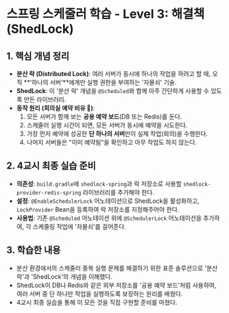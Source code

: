 # 스프링 스케줄러 학습 - Level 3: 해결책 (ShedLock)

## 1. 핵심 개념 정리
- **분산 락 (Distributed Lock)**: 여러 서버가 동시에 하나의 작업을 하려고 할 때, 오직 **'하나의 서버'**에게만 실행 권한을 부여하는 '자물쇠' 기술.
- **ShedLock**: 이 '분산 락' 개념을 `@Scheduled`와 함께 아주 간단하게 사용할 수 있도록 만든 라이브러리.
- **동작 원리 (회의실 예약 비유 🚪)**:
    1.  모든 서버가 함께 보는 **공용 예약 보드**(DB 또는 Redis)를 둔다.
    2.  스케줄러 실행 시간이 되면, 모든 서버가 동시에 예약을 시도한다.
    3.  가장 먼저 예약에 성공한 **단 하나의 서버**만이 실제 작업(회의)을 수행한다.
    4.  나머지 서버들은 "이미 예약됨"을 확인하고 아무 작업도 하지 않는다.


## 2. 4교시 최종 실습 준비
- **의존성**: `build.gradle`에 `shedlock-spring`과 락 저장소로 사용할 `shedlock-provider-redis-spring` 라이브러리를 추가해야 한다.
- **설정**: `@EnableSchedulerLock` 어노테이션으로 ShedLock을 활성화하고, `LockProvider` Bean을 등록하여 락 저장소를 지정해주어야 한다.
- **사용법**: 기존 `@Scheduled` 어노테이션 위에 `@SchedulerLock` 어노테이션을 추가하여, 각 스케줄링 작업에 '자물쇠'를 걸어준다.

## 3. 학습한 내용
- 분산 환경에서의 스케줄러 중복 실행 문제를 해결하기 위한 표준 솔루션으로 '분산 락'과 'ShedLock'의 개념을 이해했다.
- ShedLock이 DB나 Redis와 같은 외부 저장소를 '공용 예약 보드'처럼 사용하여, 여러 서버 중 단 하나만 작업을 실행하도록 보장하는 원리를 배웠다.
- 4교시 최종 실습을 통해 이 모든 것을 직접 구현할 준비를 마쳤다.